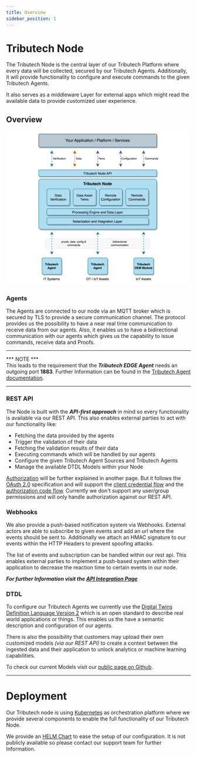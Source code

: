 ```yaml
---
title: Overview
sidebar_position: 1
---
```


# Tributech Node 
The Tributech Node is the central layer of our Tributech Platform where every data will be collected, secured by our Tributech Agents. Additionally, it will provide functionality to configure and execute commands to the given Tributech Agents.

It also serves as a middleware Layer for external apps which might read the available data to provide customized user experience. 

## Overview 
![Tributech Node - Overview](./img/TributechArchitectureNode.png)

### Agents

The Agents are connected to our node via an MQTT broker which is secured by TLS to provide a secure communication channel. The protocol provides us the possibility to have a near real time communication to receive data from our agents. Also, it enables us to have a bidirectional communication with our agents which gives us the capability to issue commands, receive data and  Proofs.
___
*** NOTE ***  
This leads to the requirement that the ***Tributech EDGE Agent*** needs an outgoing port **1883**. Further Information can be found in the [Tributech Agent documentation](../tributech_agent/agent_integration.mdx). 
___

### REST API

The Node is built with the ***API-first approach*** in mind so every functionality is available via our REST API. This also enables external parties to act with our functionality like:

- Fetching the data provided by the agents 
- Trigger the validation of their data 
- Fetching the validation results of their data
- Executing commands which will be handled by our agents
- Configure the given Tributech Agent Sources and Tributech Agents
- Manage the available DTDL Models within your Node

[Authorization](./API_usage.md) will be further explained in another page. But it follows the [OAuth 2.0](https://oauth.net/2/) specification and will support the [client credential flow](https://auth0.com/docs/get-started/authentication-and-authorization-flow/client-credentials-flow) and the [authorization code flow](https://auth0.com/docs/get-started/authentication-and-authorization-flow/authorization-code-flow-with-proof-key-for-code-exchange-pkce). Currently we don't support any user/group permissions and will only handle authorization against our REST API.   

### Webhooks
We also provide a push-based notification system via Webhooks. External actors are able to subscribe to given events and add an url where the events should be sent to. Additionally we attach an HMAC signature to our events within the HTTP Headers to prevent spoofing attacks. 

The list of events and subscription can be handled within our rest api. This enables external parties to implement a push-based system within their application to decrease the reaction time to certain events in our node. 

***For further Information visit the [API Integration Page](./API_integration.md)***


### DTDL
To configure our Tributech Agents we currently use the [Digital Twins Definition Language Version 2](https://github.com/Azure/opendigitaltwins-dtdl/blob/master/DTDL/v2/DTDL.v2.md) which is an open standard to describe real world applications or things. This enables us the have a semantic description and configuration of our agents.  

There is also the possibility that customers may upload their own customized models *(via our REST API)* to create a context between the ingested data and their application to unlock analytics or machine learning capabilities.  

To check our current Models visit our [public page on Github](https://github.com/tributech-solutions/data-asset-twin-v2).

___

# Deployment

Our Tributech node is using [Kubernetes](https://kubernetes.io/) as orchestration platform where we provide several components to enable the full functionality of our Tributech Node. 

We provide an [HELM Chart](https://helm.sh/) to ease the setup of our configuration. It is not publicly available so please contact our support team for further Information.  